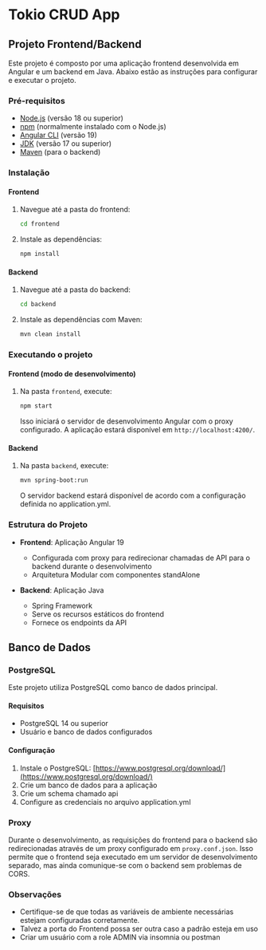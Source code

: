 # Tokio CRUD App

## Projeto Frontend/Backend

Este projeto é composto por uma aplicação frontend desenvolvida em Angular e um backend em Java. Abaixo estão as instruções para configurar e executar o projeto.

### Pré-requisitos

- [Node.js](https://nodejs.org/) (versão 18 ou superior)
- [npm](https://www.npmjs.com/) (normalmente instalado com o Node.js)
- [Angular CLI](https://angular.io/cli) (versão 19)
- [JDK](https://www.oracle.com/java/technologies/javase-downloads.html) (versão 17 ou superior)
- [Maven](https://maven.apache.org/download.cgi) (para o backend)

### Instalação

#### Frontend

1. Navegue até a pasta do frontend:
   ```bash
   cd frontend
   ```

2. Instale as dependências:
   ```bash
   npm install
   ```

#### Backend

1. Navegue até a pasta do backend:
   ```bash
   cd backend
   ```

2. Instale as dependências com Maven:
   ```bash
   mvn clean install
   ```

### Executando o projeto

#### Frontend (modo de desenvolvimento)

1. Na pasta `frontend`, execute:
   ```bash
   npm start
   ```
   
   Isso iniciará o servidor de desenvolvimento Angular com o proxy configurado.
   A aplicação estará disponível em `http://localhost:4200/`.

#### Backend

1. Na pasta `backend`, execute:
   ```bash
   mvn spring-boot:run
   ```

   O servidor backend estará disponível de acordo com a configuração definida no application.yml.


### Estrutura do Projeto

- **Frontend**: Aplicação Angular 19
  - Configurada com proxy para redirecionar chamadas de API para o backend durante o desenvolvimento
  - Arquitetura Modular com componentes standAlone

- **Backend**: Aplicação Java
  - Spring Framework
  - Serve os recursos estáticos do frontend
  - Fornece os endpoints da API
 
## Banco de Dados

### PostgreSQL

Este projeto utiliza PostgreSQL como banco de dados principal.

#### Requisitos
- PostgreSQL 14 ou superior
- Usuário e banco de dados configurados

#### Configuração
1. Instale o PostgreSQL: [https://www.postgresql.org/download/](https://www.postgresql.org/download/)
2. Crie um banco de dados para a aplicação
3. Crie um schema chamado api
4. Configure as credenciais no arquivo application.yml
### Proxy

Durante o desenvolvimento, as requisições do frontend para o backend são redirecionadas através de um proxy configurado em `proxy.conf.json`. Isso permite que o frontend seja executado em um servidor de desenvolvimento separado, mas ainda comunique-se com o backend sem problemas de CORS.

### Observações

- Certifique-se de que todas as variáveis de ambiente necessárias estejam configuradas corretamente.
- Talvez a porta do Frontend possa ser outra caso a padrão esteja em uso
- Criar um usuário com a role ADMIN via insomnia ou postman
